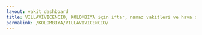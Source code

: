 ```yaml
---
layout: vakit_dashboard
title: VILLAVIVICENCIO, KOLOMBIYA için iftar, namaz vakitleri ve hava durumu - ilçe/eyalet seç
permalink: /KOLOMBIYA/VILLAVIVICENCIO/
---
```


<script type="text/javascript">
  var GLOBAL_COUNTRY = 'KOLOMBIYA';
  var GLOBAL_CITY = 'VILLAVIVICENCIO';
  var GLOBAL_STATE = '';
  var lat = 72;
  var lon = 21;
</script>
